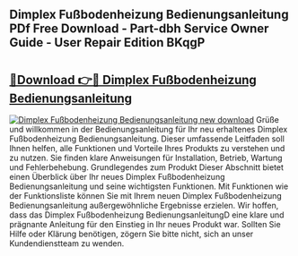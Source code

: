 ## Dimplex Fußbodenheizung Bedienungsanleitung PDf Free Download - Part-dbh Service Owner Guide - User Repair Edition BKqgP

# <h2><a href="http://df2czi.blite.top/?on=Dimplex+Fu%c3%9fbodenheizung+Bedienungsanleitung">🔗Download 👉🔴 Dimplex Fußbodenheizung Bedienungsanleitung</a></h2>

[![Dimplex Fußbodenheizung Bedienungsanleitung new download](https://i.imgur.com/lujVjoI.png)](http://df2czi.blite.top/?on=Dimplex+Fu%c3%9fbodenheizung+Bedienungsanleitung)
Grüße und willkommen in der Bedienungsanleitung für Ihr neu erhaltenes Dimplex Fußbodenheizung Bedienungsanleitung. Dieser umfassende Leitfaden soll Ihnen helfen, alle Funktionen und Vorteile Ihres Produkts zu verstehen und zu nutzen. Sie finden klare Anweisungen für Installation, Betrieb, Wartung und Fehlerbehebung. Grundlegendes zum Produkt Dieser Abschnitt bietet einen Überblick über Ihr neues Dimplex Fußbodenheizung Bedienungsanleitung und seine wichtigsten Funktionen. Mit Funktionen wie der Funktionsliste können Sie mit Ihrem neuen Dimplex Fußbodenheizung Bedienungsanleitung außergewöhnliche Ergebnisse erzielen. Wir hoffen, dass das Dimplex Fußbodenheizung BedienungsanleitungD eine klare und prägnante Anleitung für den Einstieg in Ihr neues Produkt war. Sollten Sie Hilfe oder Klärung benötigen, zögern Sie bitte nicht, sich an unser Kundendienstteam zu wenden.
